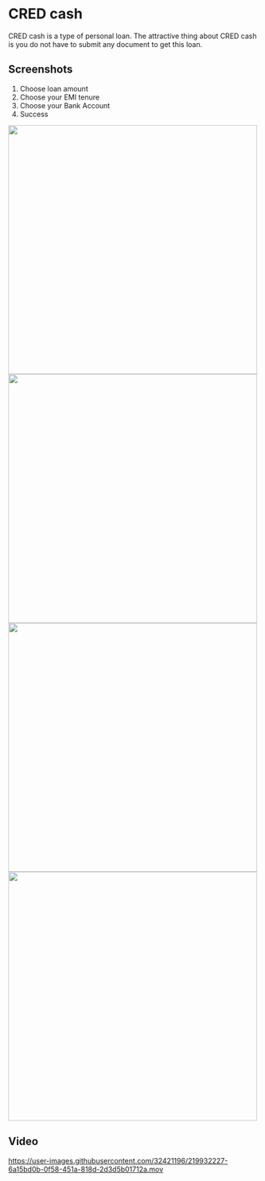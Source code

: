 # CRED cash

CRED cash is a type of personal loan. The attractive thing about CRED cash is you do not have to submit any document to get this loan.

## Screenshots

1. Choose loan amount
2. Choose your EMI tenure 
3. Choose your Bank Account
4. Success

<img height=500 src="https://user-images.githubusercontent.com/32421196/219932019-62269000-103b-40d0-a549-8c843c24b1d3.png"> <img height=500 src="https://user-images.githubusercontent.com/32421196/219932125-424bfa03-f5bc-45a9-abe3-a35980383087.png"> <img height=500 src="https://user-images.githubusercontent.com/32421196/219932161-3c60bea3-746b-40d1-9cb7-9968ff1e7bcc.png"> <img height=500 src="https://user-images.githubusercontent.com/32421196/219932191-991f1848-690d-4b59-9cc6-5d14a0aead92.png"> 

## Video

https://user-images.githubusercontent.com/32421196/219932227-6a15bd0b-0f58-451a-818d-2d3d5b01712a.mov

